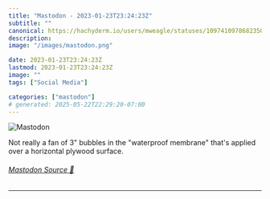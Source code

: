 ```yaml
---
title: "Mastodon - 2023-01-23T23:24:23Z"
subtitle: ""
canonical: https://hachyderm.io/users/mweagle/statuses/109741097868235017
description:
image: "/images/mastodon.png"

date: 2023-01-23T23:24:23Z
lastmod: 2023-01-23T23:24:23Z
image: ""
tags: ["Social Media"]

categories: ["mastodon"]
# generated: 2025-05-22T22:29:20-07:00
---
```

![Mastodon](/images/mastodon.png)

<p>Not really a fan of 3&quot; bubbles in the &quot;waterproof membrane&quot; that&#39;s applied over a horizontal plywood surface.</p>


###### [Mastodon Source 🐘](https://hachyderm.io/@mweagle/109741097868235017)

___
